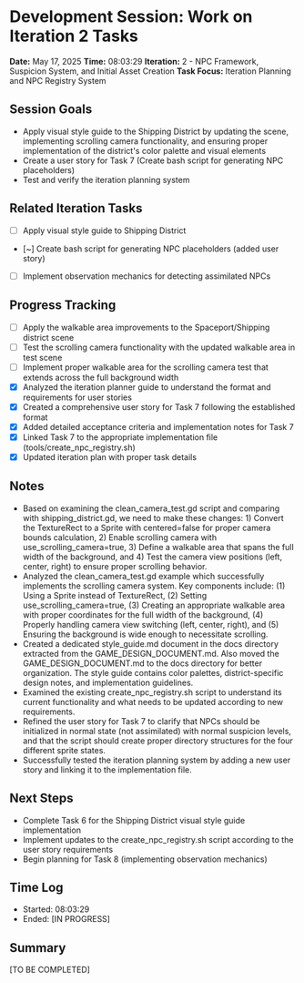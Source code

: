 # Development Session: Work on Iteration 2 Tasks
**Date:** May 17, 2025
**Time:** 08:03:29
**Iteration:** 2 - NPC Framework, Suspicion System, and Initial Asset Creation
**Task Focus:** Iteration Planning and NPC Registry System

## Session Goals
- Apply visual style guide to the Shipping District by updating the scene, implementing scrolling camera functionality, and ensuring proper implementation of the district's color palette and visual elements
- Create a user story for Task 7 (Create bash script for generating NPC placeholders)
- Test and verify the iteration planning system

## Related Iteration Tasks
- [ ] Apply visual style guide to Shipping District
- [~] Create bash script for generating NPC placeholders (added user story)
- [ ] Implement observation mechanics for detecting assimilated NPCs

## Progress Tracking
- [ ] Apply the walkable area improvements to the Spaceport/Shipping district scene
- [ ] Test the scrolling camera functionality with the updated walkable area in test scene
- [ ] Implement proper walkable area for the scrolling camera test that extends across the full background width
- [x] Analyzed the iteration planner guide to understand the format and requirements for user stories
- [x] Created a comprehensive user story for Task 7 following the established format
- [x] Added detailed acceptance criteria and implementation notes for Task 7
- [x] Linked Task 7 to the appropriate implementation file (tools/create_npc_registry.sh)
- [x] Updated iteration plan with proper task details

## Notes
- Based on examining the clean_camera_test.gd script and comparing with shipping_district.gd, we need to make these changes: 1) Convert the TextureRect to a Sprite with centered=false for proper camera bounds calculation, 2) Enable scrolling camera with use_scrolling_camera=true, 3) Define a walkable area that spans the full width of the background, and 4) Test the camera view positions (left, center, right) to ensure proper scrolling behavior.
- Analyzed the clean_camera_test.gd example which successfully implements the scrolling camera system. Key components include: (1) Using a Sprite instead of TextureRect, (2) Setting use_scrolling_camera=true, (3) Creating an appropriate walkable area with proper coordinates for the full width of the background, (4) Properly handling camera view switching (left, center, right), and (5) Ensuring the background is wide enough to necessitate scrolling.
- Created a dedicated style_guide.md document in the docs directory extracted from the GAME_DESIGN_DOCUMENT.md. Also moved the GAME_DESIGN_DOCUMENT.md to the docs directory for better organization. The style guide contains color palettes, district-specific design notes, and implementation guidelines.
- Examined the existing create_npc_registry.sh script to understand its current functionality and what needs to be updated according to new requirements.
- Refined the user story for Task 7 to clarify that NPCs should be initialized in normal state (not assimilated) with normal suspicion levels, and that the script should create proper directory structures for the four different sprite states.
- Successfully tested the iteration planning system by adding a new user story and linking it to the implementation file.

## Next Steps
- Complete Task 6 for the Shipping District visual style guide implementation
- Implement updates to the create_npc_registry.sh script according to the user story requirements
- Begin planning for Task 8 (implementing observation mechanics)

## Time Log
- Started: 08:03:29
- Ended: [IN PROGRESS]

## Summary
[TO BE COMPLETED]
